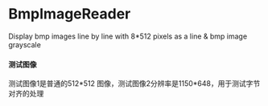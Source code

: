 # BmpImageReader
Display bmp images line by line with 8*512 pixels as a line &amp;  bmp image grayscale

#### 测试图像

测试图像1是普通的512\*512 图像，测试图像2分辨率是1150\*648，用于测试字节对齐的处理
